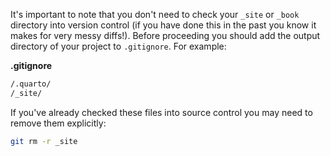 
It's important to note that you don't need to check your `_site` or `_book` directory into version control (if you have done this in the past you know it makes for very messy diffs!). Before proceeding you should add the output directory of your project to `.gitignore`. For example:

**.gitignore**

``` bash
/.quarto/
/_site/
```

If you've already checked these files into source control you may need to remove them explicitly:

``` bash
git rm -r _site
```
